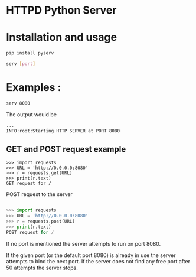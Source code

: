 # HTTPD Python Server

# Installation and usage 

```python
pip install pyserv
```
```bash
serv [port]
```

# Examples :

```bash
serv 8080
```
The output would be 
```bash
...
INFO:root:Starting HTTP SERVER at PORT 8080
```

## GET and POST request example

```
>>> import requests
>>> URL = 'http://0.0.0.0:8080'
>>> r = requests.get(URL)
>>> print(r.text)
GET request for /
```

POST request to the server

```python

>>> import requests
>>> URL = 'http://0.0.0.0:8080'
>>> r = requests.post(URL)
>>> print(r.text)
POST request for /

```

If no port is mentioned the server attempts to run on port 8080. 

If the given port (or the default port 8080) is already in use the server attempts to bind the next port. If the server does not find any free port after 50 attempts the server stops.


